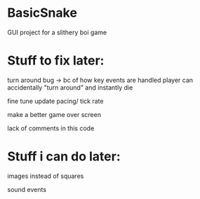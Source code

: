 # BasicSnake
GUI project for a slithery boi game

# Stuff to fix later:
turn around bug -> bc of how key events are handled player can accidentally "turn around" and instantly die

fine tune update pacing/ tick rate

make a better game over screen

lack of comments in this code

# Stuff i can do later:
images instead of squares

sound events
